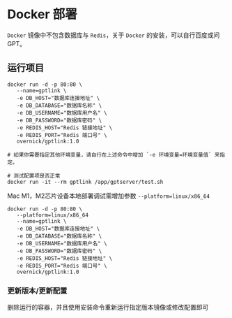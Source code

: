 # Docker 部署

`Docker` 镜像中不包含数据库与 `Redis`，关于 `Docker` 的安装，可以自行百度或问 GPT。

## 运行项目

```shell
docker run -d -p 80:80 \
   --name=gptlink \
   -e DB_HOST="数据库连接地址" \
   -e DB_DATABASE="数据库名称" \
   -e DB_USERNAME="数据库用户名" \
   -e DB_PASSWORD="数据库密码" \
   -e REDIS_HOST="Redis 链接地址" \
   -e REDIS_PORT="Redis 端口号" \
   overnick/gptlink:1.0

# 如果你需要指定其他环境变量，请自行在上述命令中增加 `-e 环境变量=环境变量值` 来指定。

# 测试配置项是否正常
docker run -it --rm gptlink /app/gptserver/test.sh

```
Mac M1，M2芯片设备本地部署调试需增加参数 `--platform=linux/x86_64`

```shell
docker run -d -p 80:80 \
   --platform=linux/x86_64
   --name=gptlink \
   -e DB_HOST="数据库连接地址" \
   -e DB_DATABASE="数据库名称" \
   -e DB_USERNAME="数据库用户名" \
   -e DB_PASSWORD="数据库密码" \
   -e REDIS_HOST="Redis 链接地址" \
   -e REDIS_PORT="Redis 端口号" \
   overnick/gptlink:1.0
```

### 更新版本/更新配置

删除运行的容器，并且使用安装命令重新运行指定版本镜像或修改配置即可

